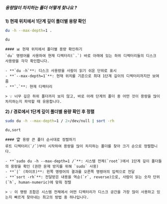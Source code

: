 ##### 용량많이 차지하는 폴더 어떻게 찾나요 ? #####

**1) 현재 위치에서 1단계 깊이 폴더별 용량 확인**

```bash
du -h --max-depth=1 .
```

```tech
du
```

```desc
#### 📊 현재 위치에서 폴더별 용량 확인하기
`du` 명령어를 사용하여 현재 디렉터리(`.`) 바로 아래에 있는 하위 디렉터리들의 디스크 사용량을 각각 확인합니다.

- **`du -h`**: 디스크 사용량을 사람이 읽기 쉬운 단위로 표시
- **`--max-depth=1`**: 현재 위치를 기준으로 최대 1단계 깊이의 디렉터리까지만 보여줌
- **`.`**: 현재 디렉터리

> 💡 너무 깊은 하위 폴더까지 보지 않고, 바로 아래 단계의 폴더 중 어떤 것이 용량을 많이 차지하는지 파악할 때 유용합니다.
```

**2) / 경로에서 1단계 깊이 폴더별 용량 확인 후 정렬**

```bash
sudo du -h --max-depth=1 / 2>/dev/null | sort -rh
```

```tech
du,sort
```

```desc
#### 🏆 용량 큰 폴더 순서대로 정렬하기
루트 디렉터리(`/`)부터 시작하여 용량을 많이 차지하는 폴더를 찾아 크기 순으로 정렬합니다.

- **`sudo du -h --max-depth=1 /`**: 시스템 전체(`root`)에서 1단계 깊이 폴더들의 용량을 확인 (권한 문제 방지를 위해 `sudo` 사용)
- **`|` (파이프)**: 왼쪽 명령어의 결과를 오른쪽 명령어의 입력으로 전달
- **`sort -rh`**: 전달받은 내용을 역순(`r`, reverse)으로, 사람이 읽는 숫자 단위(`h`, human-numeric)에 맞춰 정렬

> 💡 이 명령 조합은 시스템 전체에서 어떤 디렉터리가 디스크 공간을 가장 많이 사용하고 있는지 빠르게 찾아내는 최고의 방법 중 하나입니다.
```
